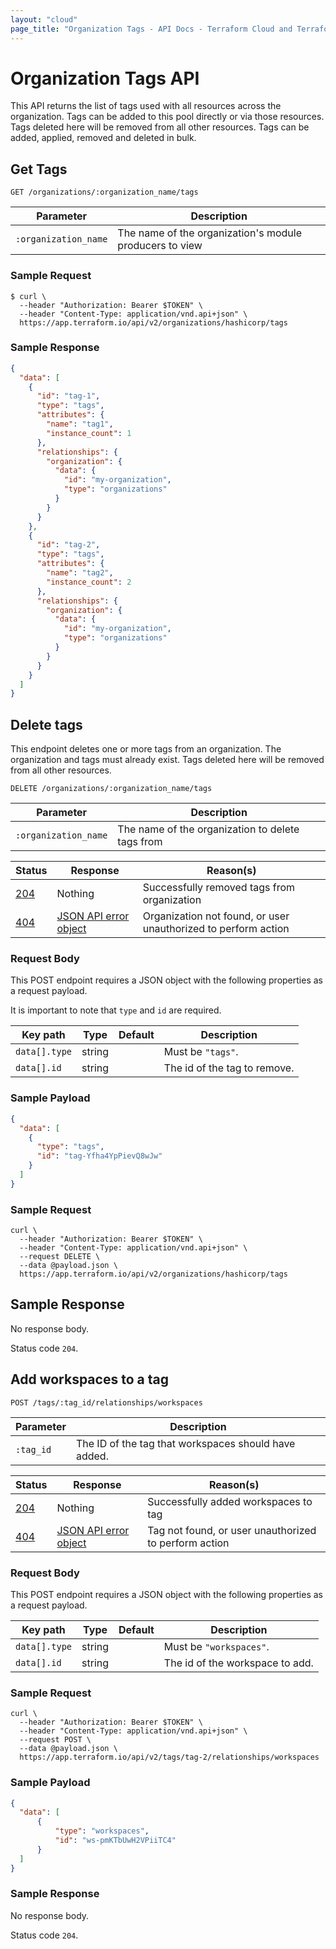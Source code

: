 ```yaml
---
layout: "cloud"
page_title: "Organization Tags - API Docs - Terraform Cloud and Terraform Enterprise"
---
```


[200]: https://developer.mozilla.org/en-US/docs/Web/HTTP/Status/200
[201]: https://developer.mozilla.org/en-US/docs/Web/HTTP/Status/201
[202]: https://developer.mozilla.org/en-US/docs/Web/HTTP/Status/202
[204]: https://developer.mozilla.org/en-US/docs/Web/HTTP/Status/204
[400]: https://developer.mozilla.org/en-US/docs/Web/HTTP/Status/400
[401]: https://developer.mozilla.org/en-US/docs/Web/HTTP/Status/401
[403]: https://developer.mozilla.org/en-US/docs/Web/HTTP/Status/403
[404]: https://developer.mozilla.org/en-US/docs/Web/HTTP/Status/404
[409]: https://developer.mozilla.org/en-US/docs/Web/HTTP/Status/409
[412]: https://developer.mozilla.org/en-US/docs/Web/HTTP/Status/412
[422]: https://developer.mozilla.org/en-US/docs/Web/HTTP/Status/422
[429]: https://developer.mozilla.org/en-US/docs/Web/HTTP/Status/429
[500]: https://developer.mozilla.org/en-US/docs/Web/HTTP/Status/500
[504]: https://developer.mozilla.org/en-US/docs/Web/HTTP/Status/504
[JSON API document]: /docs/cloud/api/index.html#json-api-documents
[JSON API error object]: https://jsonapi.org/format/#error-objects

# Organization Tags API

This API returns the list of tags used with all resources across the organization. Tags can be added to this pool directly or via those resources. Tags deleted here will be removed from all other resources. Tags can be added, applied, removed and deleted in bulk.

## Get Tags

`GET /organizations/:organization_name/tags`

Parameter            | Description
---------------------|------------
`:organization_name` | The name of the organization's module producers to view

### Sample Request

```shell
$ curl \
  --header "Authorization: Bearer $TOKEN" \
  --header "Content-Type: application/vnd.api+json" \
  https://app.terraform.io/api/v2/organizations/hashicorp/tags
```

### Sample Response

```json
{
  "data": [
    {
      "id": "tag-1",
      "type": "tags",
      "attributes": {
        "name": "tag1",
        "instance_count": 1
      },
      "relationships": {
        "organization": {
          "data": {
            "id": "my-organization",
            "type": "organizations"
          }
        }
      }
    },
    {
      "id": "tag-2",
      "type": "tags",
      "attributes": {
        "name": "tag2",
        "instance_count": 2
      },
      "relationships": {
        "organization": {
          "data": {
            "id": "my-organization",
            "type": "organizations"
          }
        }
      }
    }
  ]
}
```

## Delete tags

This endpoint deletes one or more tags from an organization. The organization and tags must already
exist. Tags deleted here will be removed from all other resources.

`DELETE /organizations/:organization_name/tags`

Parameter            | Description
---------------------|------------
`:organization_name` | The name of the organization to delete tags from

Status  | Response                                     | Reason(s)
--------|----------------------------------------------|----------
[204][] | Nothing                                      | Successfully removed tags from organization
[404][] | [JSON API error object][]                    | Organization not found, or user unauthorized to perform action

### Request Body

This POST endpoint requires a JSON object with the following properties as a request payload.

It is important to note that `type` and `id` are required.

| Key path      | Type   | Default | Description                      |
| ------------- | ------ | ------- | -------------------------------- |
| `data[].type` | string |         | Must be `"tags"`.                |
| `data[].id`   | string |         | The id of the tag to remove.     |

### Sample Payload

```json
{
  "data": [
    {
      "type": "tags",
      "id": "tag-Yfha4YpPievQ8wJw"
    }
  ]
}
```

### Sample Request

```shell
curl \
  --header "Authorization: Bearer $TOKEN" \
  --header "Content-Type: application/vnd.api+json" \
  --request DELETE \
  --data @payload.json \
  https://app.terraform.io/api/v2/organizations/hashicorp/tags
```

## Sample Response

No response body.

Status code `204`.

## Add workspaces to a tag

`POST /tags/:tag_id/relationships/workspaces`

| Parameter            | Description                                          |
| -------------------- | -----------------------------------------------------|
| `:tag_id`            | The ID of the tag that workspaces should have added. |

Status  | Response                                     | Reason(s)
--------|----------------------------------------------|----------
[204][] | Nothing                                      | Successfully added workspaces to tag
[404][] | [JSON API error object][]                    | Tag not found, or user unauthorized to perform action

### Request Body

This POST endpoint requires a JSON object with the following properties as a request payload.

| Key path      | Type   | Default | Description                      |
| ------------- | ------ | ------- | -------------------------------- |
| `data[].type` | string |         | Must be `"workspaces"`.          |
| `data[].id`   | string |         | The id of the workspace to add.  |

### Sample Request

```shell
curl \
  --header "Authorization: Bearer $TOKEN" \
  --header "Content-Type: application/vnd.api+json" \
  --request POST \
  --data @payload.json \
  https://app.terraform.io/api/v2/tags/tag-2/relationships/workspaces
```

### Sample Payload

```json
{
  "data": [
      {
          "type": "workspaces",
          "id": "ws-pmKTbUwH2VPiiTC4"
      }
  ]
}
```

### Sample Response

No response body.

Status code `204`.
